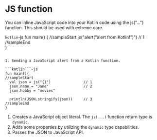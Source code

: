 # JS function

You can inline JavaScript code into your Kotlin code using the js("…") function.
This should be used with extreme care.


```kotlin```-js
fun main() {
//sampleStart
    js("alert(\"alert from Kotlin!\")") // 1
//sampleEnd    
}
```

1. Sending a JavaScript alert from a Kotlin function. 

```kotlin```-js
fun main(){
//sampleStart
  val json = js("{}")               // 1
  json.name = "Jane"                // 2
  json.hobby = "movies"
  
  println(JSON.stringify(json))     // 3
//sampleEnd
}
```

1. Creates a JavaScript object literal. The `js(...)` function return type is `dynamic`.
2. Adds some properties by utilizing the `dynamic` type capabilities.
3. Passes the JSON to JavaScript API.
